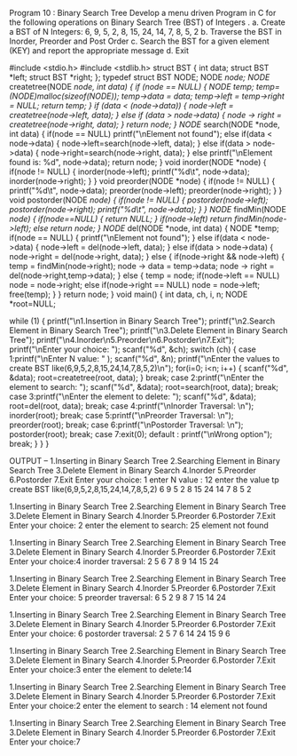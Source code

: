 Program 10 : Binary Search Tree
Develop a menu driven Program in C for the following operations on Binary Search Tree (BST) of Integers .
a. Create a BST of N Integers: 6, 9, 5, 2, 8, 15, 24, 14, 7, 8, 5, 2
b. Traverse the BST in Inorder, Preorder and Post Order
c. Search the BST for a given element (KEY) and report the appropriate message
d. Exit

#include <stdio.h>
#include <stdlib.h>
struct BST
{
int data;
struct BST *left;
struct BST *right;
};
typedef struct BST NODE;
NODE *node;
NODE* createtree(NODE *node, int data)
{
if (node == NULL)
{
NODE *temp;
temp= (NODE*)malloc(sizeof(NODE));
temp->data = data;
temp->left = temp->right = NULL;
return temp;
}
if (data < (node->data))
{
node->left = createtree(node->left, data);
}
else if (data > node->data)
{
node -> right = createtree(node->right, data);
}
return node;
}
NODE* search(NODE *node, int data)
{
if(node == NULL)
printf("\nElement not found");
else if(data < node->data)
{
node->left=search(node->left, data);
}
else if(data > node->data)
{
node->right=search(node->right, data);
}
else
printf("\nElement found is: %d", node->data);
return node;
}
void inorder(NODE *node)
{
if(node != NULL)
{
inorder(node->left);
printf("%d\t", node->data);
inorder(node->right);
}
}
void preorder(NODE *node)
{
if(node != NULL)
{
printf("%d\t", node->data);
preorder(node->left);
preorder(node->right);
}
}
void postorder(NODE *node)
{
if(node != NULL)
{
postorder(node->left);
postorder(node->right);
printf("%d\t", node->data);
}
}
NODE* findMin(NODE *node)
{
if(node==NULL)
{
return NULL;
}
if(node->left)
return findMin(node->left);
else
return node;
}
NODE* del(NODE *node, int data)
{
NODE *temp;
if(node == NULL)
{
printf("\nElement not found");
}
else if(data < node->data)
{
node->left = del(node->left, data);
}
else if(data > node->data)
{
node->right = del(node->right, data);
}
else
{
if(node->right && node->left)
{
temp = findMin(node->right);
node -> data = temp->data;
node -> right = del(node->right,temp->data);
}
else
{
temp = node;
if(node->left == NULL)
node = node->right;
else if(node->right == NULL)
node = node->left;
free(temp);
}
}
return node;
}
void main()
{
int data, ch, i, n;
NODE *root=NULL;

while (1)
{
printf("\n1.Insertion in Binary Search Tree"); printf("\n2.Search Element in Binary Search Tree");
printf("\n3.Delete Element in Binary Search Tree");
printf("\n4.Inorder\n5.Preorder\n6.Postorder\n7.Exit");
printf("\nEnter your choice: ");
scanf("%d", &ch);
switch (ch)
{
case 1:printf("\nEnter N value: " );
scanf("%d", &n);
printf("\nEnter the values to create BST like(6,9,5,2,8,15,24,14,7,8,5,2)\n");
for(i=0; i<n; i++)
{
scanf("%d", &data);
root=createtree(root, data);
}
break;
case 2:printf("\nEnter the element to search: ");
scanf("%d", &data);
root=search(root, data);
break;
case 3:printf("\nEnter the element to delete: ");
scanf("%d", &data);
root=del(root, data);
break;
case 4:printf("\nInorder Traversal: \n");
inorder(root);
break;
case 5:printf("\nPreorder Traversal: \n");
preorder(root);
break;
case 6:printf("\nPostorder Traversal: \n");
postorder(root);
break;
case 7:exit(0);
default : printf("\nWrong option");
break;
}
}
}

OUTPUT –
1.Inserting in Binary Search Tree
2.Searching Element in Binary Search Tree
3.Delete Element in Binary Search
4.Inorder
5.Preorder
6.Postorder
7.Exit 
Enter your choice: 1
enter N value : 12
enter the value tp create BST like(6,9,5,2,8,15,24,14,7,8,5,2)
6 9 5 2 8 15 24 14 7 8 5 2

1.Inserting in Binary Search Tree
2.Searching Element in Binary Search Tree
3.Delete Element in Binary Search
4.Inorder
5.Preorder
6.Postorder
7.Exit 
Enter your choice: 2
enter the element to search: 25
element not found

1.Inserting in Binary Search Tree
2.Searching Element in Binary Search Tree
3.Delete Element in Binary Search
4.Inorder
5.Preorder
6.Postorder
7.Exit 
Enter your choice:4
inorder traversal:
2 5 6 7 8 9 14 15 24

1.Inserting in Binary Search Tree
2.Searching Element in Binary Search Tree
3.Delete Element in Binary Search
4.Inorder
5.Preorder
6.Postorder
7.Exit 
Enter your choice: 5
preorder traversal:
6 5 2 9 8 7 15 14 24

1.Inserting in Binary Search Tree
2.Searching Element in Binary Search Tree
3.Delete Element in Binary Search
4.Inorder
5.Preorder
6.Postorder
7.Exit 
Enter your choice: 6
postorder traversal: 
2 5 7 6 14 24 15 9 6

1.Inserting in Binary Search Tree
2.Searching Element in Binary Search Tree
3.Delete Element in Binary Search
4.Inorder
5.Preorder
6.Postorder
7.Exit 
Enter your choice:3 
enter the element to delete:14

1.Inserting in Binary Search Tree
2.Searching Element in Binary Search Tree
3.Delete Element in Binary Search
4.Inorder
5.Preorder
6.Postorder
7.Exit 
Enter your choice:2 
enter the element to search : 14
element not found

1.Inserting in Binary Search Tree
2.Searching Element in Binary Search Tree
3.Delete Element in Binary Search
4.Inorder
5.Preorder
6.Postorder
7.Exit 
Enter your choice:7 


